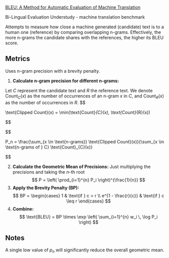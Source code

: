 [BLEU: A Method for Automatic Evaluation of Machine Translation](https://aclanthology.org/P02-1040.pdf)

Bi-Lingual Evaluation Understudy - machine translation benchmark 

Attempts to measure how close a machine generated (candidate) text is to a human one (reference) by comparing overlapping n-grams. Effectively, the more n-grams the candidate shares with the references, the higher its BLEU score. 

## Metrics
Uses n-gram precision with a brevity penalty.

1) **Calculate n-gram precision for different n-grams:**

Let $C$ represent the candidate text and $R$ the reference text. We denote $\text{Count}_{C}(x)$ as the number of occurrences of an n-gram $x$ in $C$, and $\text{Count}_{R}(x)$ as the number of occurrences in $R$.
$$

\text{Clipped Count}(x) = \min(\text{Count}_{C}(x), \text{Count}_{R}(x))

$$

$$


P_n = \frac{\sum_{x \in \text{n-grams}} \text{Clipped Count}(x)}{\sum_{x \in \text{n-grams of } C} \text{Count}_{C}(x)}


$$

2) **Calculate the Geometric Mean of Precisions:**
Just multiplying the precisions and taking the $n$-th root
 $$
P = \left( \prod_{i=1}^{n} P_i \right)^{\frac{1}{n}}
$$
3) **Apply the Brevity Penalty (BP):**
$$
BP = \begin{cases} 
      1 & \text{if } c > r \\
      e^{1 - \frac{r}{c}} & \text{if } c \leq r 
   \end{cases}
$$
4) **Combine:**
$$
\text{BLEU} = BP \times \exp \left( \sum_{i=1}^{n} w_i \, \log P_i \right)
$$
## Notes
A single low value of $p_n$ will significantly reduce the overall geometric mean. 